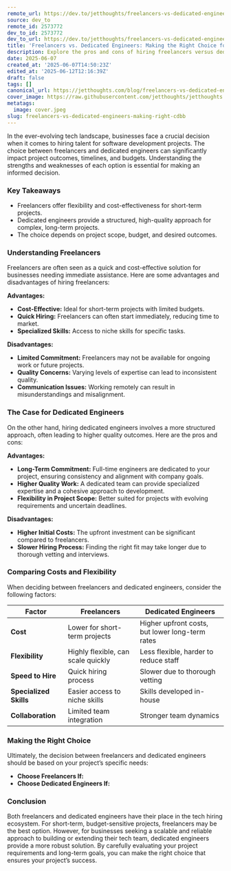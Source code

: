 ```yaml
---
remote_url: https://dev.to/jetthoughts/freelancers-vs-dedicated-engineers-making-the-right-choice-for-your-project-58i6
source: dev_to
remote_id: 2573772
dev_to_id: 2573772
dev_to_url: https://dev.to/jetthoughts/freelancers-vs-dedicated-engineers-making-the-right-choice-for-your-project-58i6
title: 'Freelancers vs. Dedicated Engineers: Making the Right Choice for Your Project'
description: Explore the pros and cons of hiring freelancers versus dedicated engineers for your software development projects. Make an informed decision based on your project's needs.
date: 2025-06-07
created_at: '2025-06-07T14:50:23Z'
edited_at: '2025-06-12T12:16:39Z'
draft: false
tags: []
canonical_url: https://jetthoughts.com/blog/freelancers-vs-dedicated-engineers-making-right-cdbb/
cover_image: https://raw.githubusercontent.com/jetthoughts/jetthoughts.github.io/master/content/blog/freelancers-vs-dedicated-engineers-making-right-cdbb/cover.jpeg
metatags:
  image: cover.jpeg
slug: freelancers-vs-dedicated-engineers-making-right-cdbb
---
```

In the ever-evolving tech landscape, businesses face a crucial decision when it comes to hiring talent for software development projects. The choice between freelancers and dedicated engineers can significantly impact project outcomes, timelines, and budgets. Understanding the strengths and weaknesses of each option is essential for making an informed decision.

### Key Takeaways

*   Freelancers offer flexibility and cost-effectiveness for short-term projects.
*   Dedicated engineers provide a structured, high-quality approach for complex, long-term projects.
*   The choice depends on project scope, budget, and desired outcomes.

### Understanding Freelancers

Freelancers are often seen as a quick and cost-effective solution for businesses needing immediate assistance. Here are some advantages and disadvantages of hiring freelancers:

**Advantages:**

*   **Cost-Effective:** Ideal for short-term projects with limited budgets.
*   **Quick Hiring:** Freelancers can often start immediately, reducing time to market.
*   **Specialized Skills:** Access to niche skills for specific tasks.

**Disadvantages:**

*   **Limited Commitment:** Freelancers may not be available for ongoing work or future projects.
*   **Quality Concerns:** Varying levels of expertise can lead to inconsistent quality.
*   **Communication Issues:** Working remotely can result in misunderstandings and misalignment.

### The Case for Dedicated Engineers

On the other hand, hiring dedicated engineers involves a more structured approach, often leading to higher quality outcomes. Here are the pros and cons:

**Advantages:**

*   **Long-Term Commitment:** Full-time engineers are dedicated to your project, ensuring consistency and alignment with company goals.
*   **Higher Quality Work:** A dedicated team can provide specialized expertise and a cohesive approach to development.
*   **Flexibility in Project Scope:** Better suited for projects with evolving requirements and uncertain deadlines.

**Disadvantages:**

*   **Higher Initial Costs:** The upfront investment can be significant compared to freelancers.
*   **Slower Hiring Process:** Finding the right fit may take longer due to thorough vetting and interviews.

### Comparing Costs and Flexibility

When deciding between freelancers and dedicated engineers, consider the following factors:

| Factor | Freelancers | Dedicated Engineers |
| --- | --- | --- |
| **Cost** | Lower for short-term projects | Higher upfront costs, but lower long-term rates |
| **Flexibility** | Highly flexible, can scale quickly | Less flexible, harder to reduce staff |
| **Speed to Hire** | Quick hiring process | Slower due to thorough vetting |
| **Specialized Skills** | Easier access to niche skills | Skills developed in-house |
| **Collaboration** | Limited team integration | Stronger team dynamics |

### Making the Right Choice

Ultimately, the decision between freelancers and dedicated engineers should be based on your project’s specific needs:

*   **Choose Freelancers If:**
*   **Choose Dedicated Engineers If:**

### Conclusion

Both freelancers and dedicated engineers have their place in the tech hiring ecosystem. For short-term, budget-sensitive projects, freelancers may be the best option. However, for businesses seeking a scalable and reliable approach to building or extending their tech team, dedicated engineers provide a more robust solution. By carefully evaluating your project requirements and long-term goals, you can make the right choice that ensures your project’s success.
